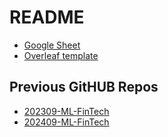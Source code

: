 # README

- [Google Sheet](https://docs.google.com/spreadsheets/d/16vZL97FUH8cIE6eOh08TlufchqXW_5yMxyUyCmUBQvk/edit?usp=sharing)
- [Overleaf template](https://www.overleaf.com/read/gxnsffrpqgmj#145baa)

## Previous GitHUB Repos

- [202309-ML-FinTech](https://github.com/HWTeng-Teaching/202309-ML-and-FinTech)
- [202409-ML-FinTech](https://github.com/HWTeng-Teaching/202409-ML-FinTech)



